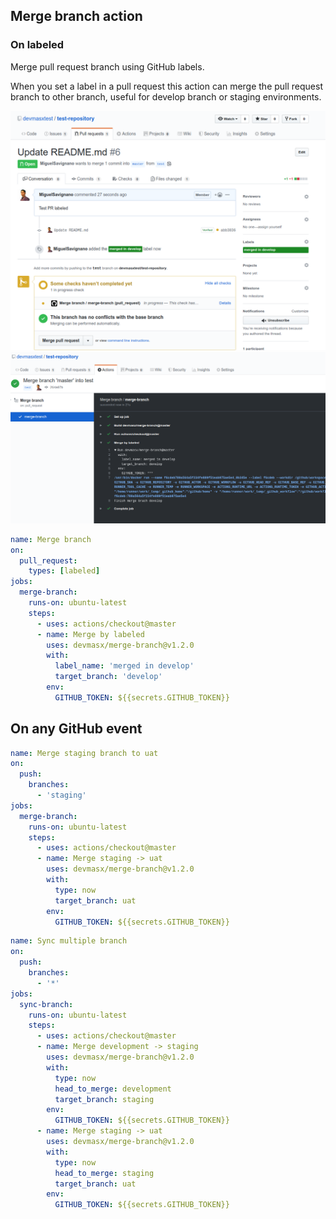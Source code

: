 ## Merge branch action

### On labeled

Merge pull request branch using GitHub labels.

When you set a label in a pull request this action can merge the pull request branch to other branch, useful for develop branch or staging environments.

![PR](./screenshots/pr.png)
![Checker](./screenshots/checker.png)

```yaml
name: Merge branch
on:
  pull_request:
    types: [labeled]
jobs:
  merge-branch:
    runs-on: ubuntu-latest
    steps:
      - uses: actions/checkout@master
      - name: Merge by labeled
        uses: devmasx/merge-branch@v1.2.0
        with:
          label_name: 'merged in develop'
          target_branch: 'develop'
        env:
          GITHUB_TOKEN: ${{secrets.GITHUB_TOKEN}}
```

## On any GitHub event

```yaml
name: Merge staging branch to uat
on:
  push:
    branches:
      - 'staging'
jobs:
  merge-branch:
    runs-on: ubuntu-latest
    steps:
      - uses: actions/checkout@master
      - name: Merge staging -> uat
        uses: devmasx/merge-branch@v1.2.0
        with:
          type: now
          target_branch: uat
        env:
          GITHUB_TOKEN: ${{secrets.GITHUB_TOKEN}}
```

```yaml
name: Sync multiple branch
on:
  push:
    branches:
      - '*'
jobs:
  sync-branch:
    runs-on: ubuntu-latest
    steps:
      - uses: actions/checkout@master
      - name: Merge development -> staging
        uses: devmasx/merge-branch@v1.2.0
        with:
          type: now
          head_to_merge: development
          target_branch: staging
        env:
          GITHUB_TOKEN: ${{secrets.GITHUB_TOKEN}}
      - name: Merge staging -> uat
        uses: devmasx/merge-branch@v1.2.0
        with:
          type: now
          head_to_merge: staging
          target_branch: uat
        env:
          GITHUB_TOKEN: ${{secrets.GITHUB_TOKEN}}
```
